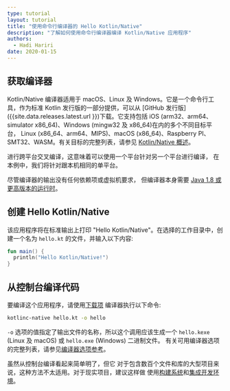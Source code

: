 ```yaml
---
type: tutorial
layout: tutorial
title: "使用命令行编译器的 Hello Kotlin/Native"
description: "了解如何使用命令行编译器编译 Kotlin/Native 应用程序"
authors: 
  - Hadi Hariri
date: 2020-01-15
---
```


<!--- To become a How-To. Need to change type to new "HowTo" --->


## 获取编译器

Kotlin/Native 编译器适用于 macOS、Linux 及 Windows。它是一个命令行工具，作为标准 Kotlin 发行版的一部分提供，可以从 [GitHub 发行版]({{site.data.releases.latest.url }})下载。它支持包括 
iOS (arm32、arm64、simulator x86_64)、Windows (mingw32 及 x86_64)在内的多个不同目标平台，
Linux (x86_64、arm64、MIPS)、macOS (x86_64)、Raspberry PI、SMT32、WASM。有关目标的完整列表，请参见 [Kotlin/Native 概述](/docs/reference/native-overview.html)。

进行跨平台交叉编译，这意味着可以使用一个平台针对另一个平台进行编译，
在本例中，我们将针对跟本机相同的单平台。

尽管编译器的输出没有任何依赖项或虚拟机要求，
但编译器本身需要 [Java 1.8 或更高版本的运行时](https://jdk.java.net/11/)。

## 创建 Hello Kotlin/Native

该应用程序将在标准输出上打印 "Hello Kotlin/Native"。在选择的工作目录中，创建一个名为
`hello.kt` 的文件，并输入以下内容:

<div class="sample" markdown="1" theme="idea" data-highlight-only>

```kotlin
fun main() {
  println("Hello Kotlin/Native!")
}
```
</div>

## 从控制台编译代码

要编译这个应用程序，请使用[下载项](https://github.com/JetBrains/kotlin/releases)
编译器执行以下命令:

```bash
kotlinc-native hello.kt -o hello
```

`-o` 选项的值指定了输出文件的名称，所以这个调用应该生成一个 `hello.kexe` (Linux 及 macOS) 或 `hello.exe` (Windows) 二进制文件。
有关可用编译器选项的完整列表，请参见[编译器选项参考](/docs/reference/compiler-reference.html)。

虽然从控制台编译看起来简单明了，但它
对于包含数百个文件和库的大型项目来说，这种方法不太适用。对于现实项目，建议这样做
使用[构建系统](using-gradle.html)和[集成开发环境](using-intellij-idea.html)。
